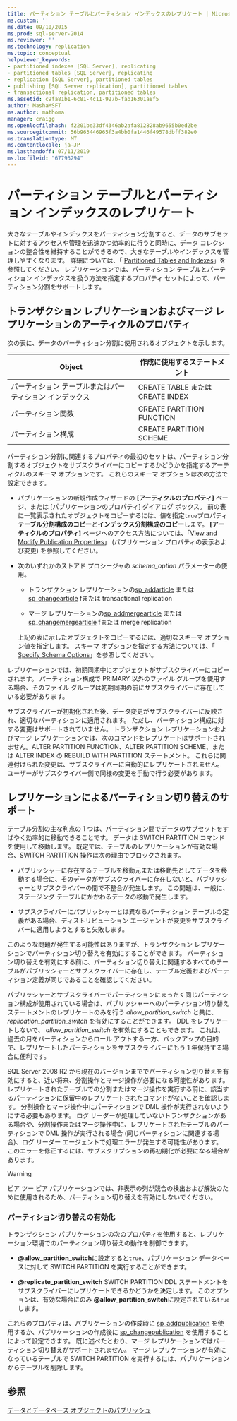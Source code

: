 ```yaml
---
title: パーティション テーブルとパーティション インデックスのレプリケート | Microsoft Docs
ms.custom: ''
ms.date: 09/10/2015
ms.prod: sql-server-2014
ms.reviewer: ''
ms.technology: replication
ms.topic: conceptual
helpviewer_keywords:
- partitioned indexes [SQL Server], replicating
- partitioned tables [SQL Server], replicating
- replication [SQL Server], partitioned tables
- publishing [SQL Server replication], partitioned tables
- transactional replication, partitioned tables
ms.assetid: c9fa81b1-6c81-4c11-927b-fab16301a8f5
author: MashaMSFT
ms.author: mathoma
manager: craigg
ms.openlocfilehash: f2201be33df4346ab2afa812828ab9655b0ed2be
ms.sourcegitcommit: 56b963446965f3a4bb0fa1446f49578dbff382e0
ms.translationtype: MT
ms.contentlocale: ja-JP
ms.lasthandoff: 07/11/2019
ms.locfileid: "67793294"
---
```

# <a name="replicate-partitioned-tables-and-indexes"></a>パーティション テーブルとパーティション インデックスのレプリケート
  大きなテーブルやインデックスをパーティション分割すると、データのサブセットに対するアクセスや管理を迅速かつ効率的に行うと同時に、データ コレクションの整合性を維持することができるので、大きなテーブルやインデックスを管理しやすくなります。 詳細については、「 [Partitioned Tables and Indexes](../../partitions/partitioned-tables-and-indexes.md)」を参照してください。 レプリケーションでは、パーティション テーブルとパーティション インデックスを扱う方法を指定するプロパティ セットによって、パーティション分割をサポートします。  
  
## <a name="article-properties-for-transactional-and-merge-replication"></a>トランザクション レプリケーションおよびマージ レプリケーションのアーティクルのプロパティ  
 次の表に、データのパーティション分割に使用されるオブジェクトを示します。  
  
|Object|作成に使用するステートメント|  
|------------|----------------------|  
|パーティション テーブルまたはパーティション インデックス|CREATE TABLE または CREATE INDEX|  
|パーティション関数|CREATE PARTITION FUNCTION|  
|パーティション構成|CREATE PARTITION SCHEME|  
  
 パーティション分割に関連するプロパティの最初のセットは、パーティション分割するオブジェクトをサブスクライバーにコピーするかどうかを指定するアーティクルのスキーマ オプションです。 これらのスキーマ オプションは次の方法で設定できます。  
  
-   パブリケーションの新規作成ウィザードの **[アーティクルのプロパティ]** ページ、または [パブリケーションのプロパティ] ダイアログ ボックス。 前の表に一覧表示されたオブジェクトをコピーするには、値を指定`true`プロパティ**テーブル分割構成のコピー**と**インデックス分割構成のコピー**します。 **[アーティクルのプロパティ]** ページへのアクセス方法については、「[View and Modify Publication Properties](view-and-modify-publication-properties.md)」 (パブリケーション プロパティの表示および変更) を参照してください。  
  
-   次のいずれかのストアド プロシージャの *schema_option* パラメーターの使用。  
  
    -   トランザクション レプリケーションの[sp_addarticle](/sql/relational-databases/system-stored-procedures/sp-addarticle-transact-sql) または [sp_changearticle](/sql/relational-databases/system-stored-procedures/sp-changearticle-transact-sql) fまたは transactional replication  
  
    -   マージ レプリケーションの[sp_addmergearticle](/sql/relational-databases/system-stored-procedures/sp-addmergearticle-transact-sql) または [sp_changemergearticle](/sql/relational-databases/system-stored-procedures/sp-changemergearticle-transact-sql) fまたは merge replication  
  
     上記の表に示したオブジェクトをコピーするには、適切なスキーマ オプション値を指定します。 スキーマ オプションを指定する方法については、「 [Specify Schema Options](specify-schema-options.md)」を参照してください。  
  
 レプリケーションでは、初期同期中にオブジェクトがサブスクライバーにコピーされます。 パーティション構成で PRIMARY 以外のファイル グループを使用する場合、そのファイル グループは初期同期の前にサブスクライバーに存在している必要があります。  
  
 サブスクライバーが初期化された後、データ変更がサブスクライバーに反映され、適切なパーティションに適用されます。 ただし、パーティション構成に対する変更はサポートされていません。 トランザクション レプリケーションおよびマージ レプリケーションでは、次のコマンドをレプリケートはサポートされません。ALTER PARTITION FUNCTION、ALTER PARTITION SCHEME、または ALTER INDEX の REBUILD WITH PARTITION ステートメント。  これらに関連付けられた変更は、サブスクライバーに自動的にレプリケートされません。 ユーザーがサブスクライバー側で同様の変更を手動で行う必要があります。  
  
## <a name="replication-support-for-partition-switching"></a>レプリケーションによるパーティション切り替えのサポート  
 テーブル分割の主な利点の 1 つは、パーティション間でデータのサブセットをすばやく効率的に移動できることです。 データは SWITCH PARTITION コマンドを使用して移動します。 既定では、テーブルのレプリケーションが有効な場合、SWITCH PARTITION 操作は次の理由でブロックされます。  
  
-   パブリッシャーに存在するテーブルを移動元または移動先としてデータを移動する場合に、そのデータがサブスクライバーに存在しないと、パブリッシャーとサブスクライバーの間で不整合が発生します。 この問題は、一般に、ステージング テーブルにかかわるデータの移動で発生します。  
  
-   サブスクライバーにパブリッシャーとは異なるパーティション テーブルの定義がある場合、ディストリビューション エージェントが変更をサブスクライバーに適用しようとすると失敗します。  
  
 このような問題が発生する可能性はありますが、トランザクション レプリケーションでパーティション切り替えを有効にすることができます。 パーティション切り替えを有効にする前に、パーティション切り替えに関連するすべてのテーブルがパブリッシャーとサブスクライバーに存在し、テーブル定義およびパーティション定義が同じであることを確認してください。  
  
 パブリッシャーとサブスクライバーでパーティションにまったく同じパーティション構成が使用されている場合は、パブリッシャーへのパーティション切り替えステートメントのレプリケートのみを行う *allow_partition_switch* と共に、 *replication_partition_switch* を有効にすることができます。 DDL をレプリケートしないで、 *allow_partition_switch* を有効にすることもできます。 これは、過去の月をパーティションからロール アウトする一方、バックアップの目的で、レプリケートしたパーティションをサブスクライバーにもう 1 年保持する場合に便利です。  
  
 SQL Server 2008 R2 から現在のバージョンまででパーティション切り替えを有効にすると、近い将来、分割操作とマージ操作が必要になる可能性があります。 レプリケートされたテーブルでの分割またはマージ操作を実行する前に、該当するパーティションに保留中のレプリケートされたコマンドがないことを確認します。 分割操作とマージ操作中にパーティションで DML 操作が実行されないようにする必要もあります。 ログ リーダーが処理していないトランザクションがある場合や、分割操作またはマージ操作中に、レプリケートされたテーブルのパーティションで DML 操作が実行される場合 (同じパーティションに関連する場合)、ログ リーダー エージェントで処理エラーが発生する可能性があります。 このエラーを修正するには、サブスクリプションの再初期化が必要になる場合があります。  
  
> [!WARNING]  
>  ピア ツー ピア パブリケーションでは、非表示の列が競合の検出および解決のために使用されるため、パーティション切り替えを有効にしないでください。  
  
### <a name="enabling-partition-switching"></a>パーティション切り替えの有効化  
 トランザクション パブリケーションの次のプロパティを使用すると、レプリケーション環境でのパーティション切り替えの動作を制御できます。  
  
-   **\@allow_partition_switch**に設定すると`true`、パブリケーション データベースに対して SWITCH PARTITION を実行することができます。  
  
-   **\@replicate_partition_switch** SWITCH PARTITION DDL ステートメントをサブスクライバーにレプリケートできるかどうかを決定します。 このオプションは、有効な場合にのみ **\@allow_partition_switch**に設定されている`true`します。  
  
 これらのプロパティは、パブリケーションの作成時に [sp_addpublication](/sql/relational-databases/system-stored-procedures/sp-addpublication-transact-sql) を使用するか、パブリケーションの作成後に [sp_changepublication](/sql/relational-databases/system-stored-procedures/sp-changepublication-transact-sql) を使用することによって設定できます。 既に述べたとおり、マージ レプリケーションではパーティション切り替えがサポートされません。 マージ レプリケーションが有効になっているテーブルで SWITCH PARTITION を実行するには、パブリケーションからテーブルを削除します。  
  
## <a name="see-also"></a>参照  
 [データとデータベース オブジェクトのパブリッシュ](publish-data-and-database-objects.md)  
  
  
